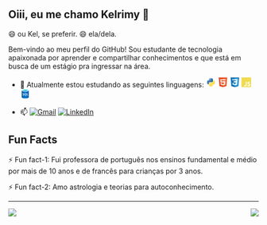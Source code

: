 ## Oiii, eu me chamo Kelrimy 👋
😄 ou Kel, se preferir.
😄 ela/dela.

<!--
**kelrimy/Kelrimy** is a ✨ _special_ ✨ repository because its `README.md` (this file) appears on your GitHub profile.

Here are some ideas to get you started:

- 🔭 I’m currently working on ...
- 🌱 I’m currently learning ...
- 👯 I’m looking to collaborate on ...
- 🤔 I’m looking for help with ...
- 💬 Ask me about ...
- 📫 How to reach me: ...
- 😄 Pronouns: ...
- ⚡ Fun fact: ...
-->

Bem-vindo ao meu perfil do GitHub! Sou estudante de tecnologia apaixonada por aprender e compartilhar conhecimentos e que está em busca de um estágio pra ingressar na área.

- 🌱 Atualmente estou estudando as seguintes linguagens: 
  <img height="20mm" src="https://raw.githubusercontent.com/devicons/devicon/master/icons/python/python-original.svg" />
  <img height="20mm" src="https://raw.githubusercontent.com/devicons/devicon/master/icons/html5/html5-original.svg" />
  <img height="20mm" src="https://raw.githubusercontent.com/devicons/devicon/master/icons/css3/css3-original.svg" />
  <img height="20mm" src="https://raw.githubusercontent.com/devicons/devicon/master/icons/javascript/javascript-plain.svg" />
  <img height="20mm" src="https://raw.githubusercontent.com/devicons/devicon/master/icons/azuresqldatabase/azuresqldatabase-original.svg" />

- 📫 [![Gmail](https://img.shields.io/badge/Gmail-D14836?style=for-the-badge&logo=gmail&logoColor=white)](mailto:kelrimymbb@gmail.com)  [![LinkedIn](https://img.shields.io/badge/LinkedIn-0077B5?style=for-the-badge&logo=linkedin&logoColor=white)](https://www.linkedin.com/in/kelrimy/)


<div id="fun-facts">
  <h2>Fun Facts</h2>
  <p>⚡ Fun fact-1: Fui professora de português nos ensinos fundamental e médio por mais de 10 anos e de francês para crianças por 3 anos.</p>
  <p>⚡ Fun fact-2: Amo astrologia e teorias para autoconhecimento.</p>
</div>

---

<div>
  <img align="left" src="https://github-readme-stats.vercel.app/api?username=kelrimy&theme=neon" />
  <img align="right" src="https://github-readme-stats.vercel.app/api/top-langs/?username=kelrimy&theme=neon" />
</div>



